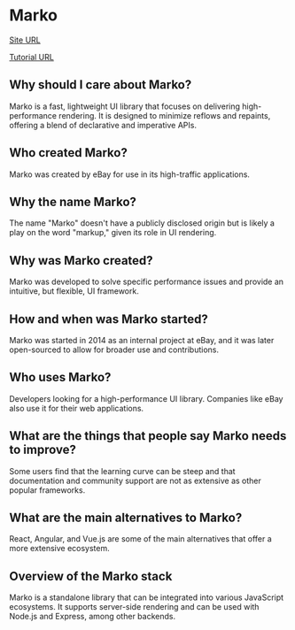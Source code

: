 # Marko

[Site URL](https://markojs.com/)

[Tutorial URL](https://markojs.com/docs/getting-started/)

## Why should I care about Marko?

Marko is a fast, lightweight UI library that focuses on delivering high-performance rendering. It is designed to minimize reflows and repaints, offering a blend of declarative and imperative APIs.

## Who created Marko?

Marko was created by eBay for use in its high-traffic applications.

## Why the name Marko?

The name "Marko" doesn't have a publicly disclosed origin but is likely a play on the word "markup," given its role in UI rendering.

## Why was Marko created?

Marko was developed to solve specific performance issues and provide an intuitive, but flexible, UI framework.

## How and when was Marko started?

Marko was started in 2014 as an internal project at eBay, and it was later open-sourced to allow for broader use and contributions.

## Who uses Marko?

Developers looking for a high-performance UI library. Companies like eBay also use it for their web applications.

## What are the things that people say Marko needs to improve?

Some users find that the learning curve can be steep and that documentation and community support are not as extensive as other popular frameworks.

## What are the main alternatives to Marko?

React, Angular, and Vue.js are some of the main alternatives that offer a more extensive ecosystem.

## Overview of the Marko stack

Marko is a standalone library that can be integrated into various JavaScript ecosystems. It supports server-side rendering and can be used with Node.js and Express, among other backends.
